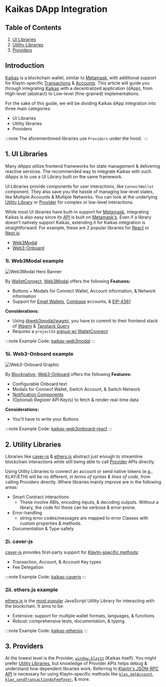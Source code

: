 # Kaikas DApp Integration

## Table of Contents

1. [UI Libraries](#1-ui-libraries)
2. [Utility Libraries](#2-utility-libraries)
3. [Providers](#3-providers)


## Introduction
[Kaikas][Kaikas] is a blockchain wallet, similar to [Metamask][Metamask], with additional support for Klaytn-specific [Transactions][Klaytn-Transactions] & [Accounts][Klaytn-Accounts]. This article will guide you through integrating [Kaikas][Kaikas] with a decentralized application (dApp), from High-level (abstract) to Low-level (fine-grained) implementations. 

For the sake of this guide, we will be dividing Kaikas dApp integration into three main categories:

* UI Libraries
* Utility libraries
* Providers


:::note
The aforementioned libraries use `Providers` under the hood. 
:::  


## 1. UI Libraries

Many dApps utilize frontend frameworks for state management & delivering reactive services. The recommended way to integrate Kaikas with such dApps is to use a UI Library built on the same framework.

UI Libraries provide components for user interactions, like `ConnectWallet` component. They also save you the hassle of managing low-level states, like Multiple Accounts & Multiple Networks. You can look at the underlying [Utility Library](#2-utility-libraries) or [Provider](#3-providers) for complex or low-level interactions.

While most UI libraries have built-in support for [Metamask][Metamask], integrating Kaikas is also easy since its [API][Klaytn-API] is built on [Metamask's][Metamask-API]. Even if a library doesn't natively support Kaikas, extending it for Kaikas integration is straightforward. For example, these are 2 popular libraries for [React][React] or [Next.js][Next.js]:

- [Web3Modal](#1i-web3modal-example)
- [Web3-Onboard](#1ii-web3-onboard-example)

### 1i. Web3Modal example

![Web3Modal Hero Banner](https://web3modal.com/images/hero-banner.png)

By [WalletConnect][WalletConnect], [Web3Modal][Web3Modal] offers the following **Features:**

- Buttons + Modals for Connect Wallet, Account information, & Network information
- Support for [Email Wallets][Email Wallets], [Coinbase][Coinbase] accounts, & [EIP-4361][EIP-4361]

**Considerations:**

- Using [@web3modal/wagmi][web3modal-wagmi], you have to commit to their frontend stack of [Wagmi][Wagmi] & [Tanstack Query][Tanstack-Query]
- Requires a `projectId` [signup w/ WalletConnect](https://cloud.walletconnect.com/sign-in)

:::note
Example Code: [kaikas-web3modal](https://github.com/klaytn/examples/tree/main/tools/wallet-libraries/kaikas-web3modal)
:::  

### 1ii. Web3-Onboard example

![Web3-Onboard Graphic](https://onboard.blocknative.com/_app/immutable/assets/connect-modal.b7439c5e.svg)

By [Blocknative][Blocknative], [Web3-Onboard][Web3-Onboard] offers the following **Features:**

- Configurable Onboard text
- Modals for Connect Wallet, Switch Account, & Switch Network
- [Notification Components][Web3-Onboard-customNotifications]
- (Optional) Register API Key(s) to fetch & render real-time data

**Considerations:**

- You'll have to write your Buttons

:::note
Example Code: [kaikas-web3onboard-react](https://github.com/klaytn/examples/tree/main/tools/wallet-libraries/kaikas-web3onboard-react)
::: 

## 2. Utility Libraries

Libraries like [caver-js](#2i-caver-js) & [ethers.js](#2ii-ethersjs-example) abstract just enough to streamline blockchain interactions while still being able to call [Provider](#3-providers) APIs directly.

Using Utility Libraries to connect an account or send native tokens (e.g., KLAY/ETH) will be no different, *in terms of syntax & lines of code*, from calling Providers directly. Where libraries mainly improve are in the following areas:

- Smart Contract interactions
  - These involve ABIs, encoding inputs, & decoding outputs. Without a library, the code for these can be verbose & error-prone.
- Error-handling
  - string error codes/messages are mapped to error Classes with custom properties & methods.
- Documentation & Type-safety

### 2i. caver-js

[caver-js][caver-js] provides first-party support for [Klaytn-specific methods][Klaytn-API]:

- Transaction, Account, & Account Key types
- Fee Delegation

:::note
Example Code: [kaikas-caverjs](https://github.com/klaytn/examples/tree/main/tools/wallet-libraries/kaikas-caverjs)
::: 

### 2ii. ethers.js example

[ethers.js][ethers.js] is the [most popular](https://npmtrends.com/caver-js-vs-ethers-vs-viem-vs-web3) JavaScript Utility Library for interacting with the blockchain. It aims to be:

- Extensive: support for multiple wallet formats, languages, & functions
- Robust: comprehensive tests, documentation, & typing

:::note
Example Code: [kaikas-ethersjs](https://github.com/klaytn/examples/tree/main/tools/wallet-libraries/kaikas-ethersjs)
::: 

## 3. Providers

At the lowest level is the Provider, [`window.klaytn`][Klaytn-Provider] (Kaikas itself). You might prefer [Utility Libraries](#2-utility-libraries), but knowledge of Provider APIs helps debug & understand how dependent libraries work. Referring to [Klaytn's JSON-RPC API][Klaytn-API] is necessary for using Klaytn-specific methods like [`klay_getAccount`][Klaytn-API-getAccount], [`klay_sendTransactionAsFeePayer`][Klaytn-API-sendTransactionAsFeePayer], & more.

[Blocknative]: https://www.blocknative.com
[Coinbase]: https://www.coinbase.com
[EIP-4361]: https://docs.login.xyz/general-information/siwe-overview/eip-4361
[Email Wallets]: https://walletconnect.com/blog/web3modal-web3-email-login-wallets
[Klaytn-Accounts]: https://docs.klaytn.foundation/docs/learn/accounts
[Klaytn-Provider]: https://docs.kaikas.io/02_api_reference/01_klaytn_provider
[Klaytn-Transactions]: https://docs.klaytn.foundation/docs/learn/transactions
[Kaikas]: https://docs.kaikas.io
[Klaytn-API]: https://docs.klaytn.foundation/docs/references/json-rpc
[Klaytn-API-getAccount]: https://docs.klaytn.foundation/docs/references/json-rpc/klay/get-account
[Klaytn-API-sendTransactionAsFeePayer]: https://docs.klaytn.foundation/docs/references/json-rpc/klay/send-transaction-as-fee-payer
[Metamask]: https://metamask.io
[Metamask-API]: https://docs.metamask.io/wallet/reference/json-rpc-api
[Next.js]: https://nextjs.org
[React]: https://react.dev
[Tanstack-Query]: https://tanstack.com/query
[Wagmi]: https://wagmi.sh
[WalletConnect]: https://walletconnect.com
[Web3Modal]: https://web3modal.com
[Web3-Onboard]: https://onboard.blocknative.com
[Web3-Onboard-customNotifications]: https://onboard.blocknative.com/docs/modules/core#customnotification
[caver-js]: https://github.com/klaytn/caver-js
[ethers.js]: https://docs.ethers.io/v6
[web3modal-wagmi]: https://www.npmjs.com/package/@web3modal/wagmi